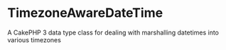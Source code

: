 # TimezoneAwareDateTime
A CakePHP 3 data type class for dealing with marshalling datetimes into various timezones
